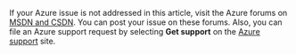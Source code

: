 If your Azure issue is not addressed in this article, visit the Azure forums on [MSDN and CSDN](https://www.azure.cn/support/forums/). You can post your issue on these forums. Also, you can file an Azure support request by selecting **Get support** on the [Azure support](https://www.azure.cn/support/contact/) site.